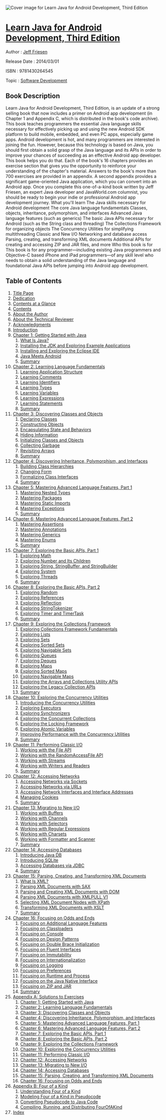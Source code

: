 ![Cover image for Learn Java for Android Development, Third Edition](https://imgdetail.ebookreading.net/cover/cover/software_development/EB9781430264545.jpg)

[Learn Java for Android Development, Third Edition](https://ebookreading.net/view/book/Learn+Java+for+Android+Development%2C+Third+Edition-EB9781430264545_1.html "Learn Java for Android Development, Third Edition")
====================================================================================================================

Author : [Jeff Friesen](https://ebookreading.net/search/author/Jeff+Friesen)

Release Date : 2014/03/01

ISBN : 9781430264545

Topic : [Software Development](https://ebookreading.net/search/category/software-development)

Book Description
-----------------

Learn Java for Android Development, Third Edition, is an update of a strong selling book that now includes a primer on Android app development (in Chapter 1 and Appendix C, which is distributed in the book's code archive).  This book teaches programmers the essential Java language skills necessary for effectively picking up and using the new Android SDK platform to build mobile, embedded, and even PC apps, especially game apps.
Android development is hot, and many programmers are interested in joining the fun. However, because this technology is based on Java, you should first obtain a solid grasp of the Java language and its APIs in order to improve your chances of succeeding as an effective Android app developer. This book helps you do that.
Each of the book's 16 chapters provides an exercise section that gives you the opportunity to reinforce your understanding of the chapter's material. Answers to the book's more than 700 exercises are provided in an appendix. A second appendix provides a significant game-oriented Java application, which you can convert into an Android app.
Once you complete this one-of-a-kind book written by Jeff Friesen, an expert Java developer and JavaWorld.com columnist, you should be ready to begin your indie or professional Android app development journey.
What you'll learn
The Java skills necessary for Android development
The core Java language fundamentals
Classes, objects, inheritance, polymorphism, and interfaces
Advanced Java language features (such as generics)
The basic Java APIs necessary for Android (such as the String class and threading)
The Collections Framework for organizing objects
The Concurrency Utilities for simplifying multithreading
Classic and New I/O
Networking and database access
Parsing, creating, and transforming XML documents
Additional APIs for creating and accessing ZIP and JAR files, and more
Who this book is for
This book is for any programmer—including existing Java programmers and Objective-C based iPhone and iPad programmers—of any skill level who needs to obtain a solid understanding of the Java language and foundational Java APIs before jumping into Android app development.
              
Table of Contents
-----------------

1. [Title Page](https://ebookreading.net/view/book/Learn+Java+for+Android+Development%2C+Third+Edition-EB9781430264545_2.html)
1. [Dedication](https://ebookreading.net/view/book/Learn+Java+for+Android+Development%2C+Third+Edition-EB9781430264545_4.html)
1. [Contents at a Glance](https://ebookreading.net/view/book/Learn+Java+for+Android+Development%2C+Third+Edition-EB9781430264545_5.html)
1. [Contents](https://ebookreading.net/view/book/Learn+Java+for+Android+Development%2C+Third+Edition-EB9781430264545_6.html)
1. [About the Author](https://ebookreading.net/view/book/Learn+Java+for+Android+Development%2C+Third+Edition-EB9781430264545_7.html)
1. [About the Technical Reviewer](https://ebookreading.net/view/book/Learn+Java+for+Android+Development%2C+Third+Edition-EB9781430264545_8.html)
1. [Acknowledgments](https://ebookreading.net/view/book/Learn+Java+for+Android+Development%2C+Third+Edition-EB9781430264545_9.html)
1. [Introduction](https://ebookreading.net/view/book/Learn+Java+for+Android+Development%2C+Third+Edition-EB9781430264545_10.html)
1. [Chapter 1: Getting Started with Java](https://ebookreading.net/view/book/Learn+Java+for+Android+Development%2C+Third+Edition-EB9781430264545_11.html)
    1. [What Is Java?](https://ebookreading.net/view/book/Learn+Java+for+Android+Development%2C+Third+Edition-EB9781430264545_11.html#Sec1)
    1. [Installing the JDK and Exploring Example Applications](https://ebookreading.net/view/book/Learn+Java+for+Android+Development%2C+Third+Edition-EB9781430264545_11.html#Sec5)
    1. [Installing and Exploring the Eclipse IDE](https://ebookreading.net/view/book/Learn+Java+for+Android+Development%2C+Third+Edition-EB9781430264545_11.html#Sec9)
    1. [Java Meets Android](https://ebookreading.net/view/book/Learn+Java+for+Android+Development%2C+Third+Edition-EB9781430264545_11.html#Sec10)
    1. [Summary](https://ebookreading.net/view/book/Learn+Java+for+Android+Development%2C+Third+Edition-EB9781430264545_11.html#Sec15)
1. [Chapter 2: Learning Language Fundamentals](https://ebookreading.net/view/book/Learn+Java+for+Android+Development%2C+Third+Edition-EB9781430264545_12.html)
    1. [Learning Application Structure](https://ebookreading.net/view/book/Learn+Java+for+Android+Development%2C+Third+Edition-EB9781430264545_12.html#Sec1)
    1. [Learning Comments](https://ebookreading.net/view/book/Learn+Java+for+Android+Development%2C+Third+Edition-EB9781430264545_12.html#Sec2)
    1. [Learning Identifiers](https://ebookreading.net/view/book/Learn+Java+for+Android+Development%2C+Third+Edition-EB9781430264545_12.html#Sec6)
    1. [Learning Types](https://ebookreading.net/view/book/Learn+Java+for+Android+Development%2C+Third+Edition-EB9781430264545_12.html#Sec7)
    1. [Learning Variables](https://ebookreading.net/view/book/Learn+Java+for+Android+Development%2C+Third+Edition-EB9781430264545_12.html#Sec11)
    1. [Learning Expressions](https://ebookreading.net/view/book/Learn+Java+for+Android+Development%2C+Third+Edition-EB9781430264545_12.html#Sec12)
    1. [Learning Statements](https://ebookreading.net/view/book/Learn+Java+for+Android+Development%2C+Third+Edition-EB9781430264545_12.html#Sec31)
    1. [Summary](https://ebookreading.net/view/book/Learn+Java+for+Android+Development%2C+Third+Edition-EB9781430264545_12.html#Sec44)
1. [Chapter 3: Discovering Classes and Objects](https://ebookreading.net/view/book/Learn+Java+for+Android+Development%2C+Third+Edition-EB9781430264545_13.html)
    1. [Declaring Classes](https://ebookreading.net/view/book/Learn+Java+for+Android+Development%2C+Third+Edition-EB9781430264545_13.html#Sec1)
    1. [Constructing Objects](https://ebookreading.net/view/book/Learn+Java+for+Android+Development%2C+Third+Edition-EB9781430264545_13.html#Sec3)
    1. [Encapsulating State and Behaviors](https://ebookreading.net/view/book/Learn+Java+for+Android+Development%2C+Third+Edition-EB9781430264545_13.html#Sec7)
    1. [Hiding Information](https://ebookreading.net/view/book/Learn+Java+for+Android+Development%2C+Third+Edition-EB9781430264545_13.html#Sec21)
    1. [Initializing Classes and Objects](https://ebookreading.net/view/book/Learn+Java+for+Android+Development%2C+Third+Edition-EB9781430264545_13.html#Sec22)
    1. [Collecting Garbage](https://ebookreading.net/view/book/Learn+Java+for+Android+Development%2C+Third+Edition-EB9781430264545_13.html#Sec26)
    1. [Revisiting Arrays](https://ebookreading.net/view/book/Learn+Java+for+Android+Development%2C+Third+Edition-EB9781430264545_13.html#Sec27)
    1. [Summary](https://ebookreading.net/view/book/Learn+Java+for+Android+Development%2C+Third+Edition-EB9781430264545_13.html#Sec28)
1. [Chapter 4: Discovering Inheritance, Polymorphism, and Interfaces](https://ebookreading.net/view/book/Learn+Java+for+Android+Development%2C+Third+Edition-EB9781430264545_14.html)
    1. [Building Class Hierarchies](https://ebookreading.net/view/book/Learn+Java+for+Android+Development%2C+Third+Edition-EB9781430264545_14.html#Sec1)
    1. [Changing Form](https://ebookreading.net/view/book/Learn+Java+for+Android+Development%2C+Third+Edition-EB9781430264545_14.html#Sec11)
    1. [Formalizing Class Interfaces](https://ebookreading.net/view/book/Learn+Java+for+Android+Development%2C+Third+Edition-EB9781430264545_14.html#Sec16)
    1. [Summary](https://ebookreading.net/view/book/Learn+Java+for+Android+Development%2C+Third+Edition-EB9781430264545_14.html#Sec21)
1. [Chapter 5: Mastering Advanced Language Features, Part 1](https://ebookreading.net/view/book/Learn+Java+for+Android+Development%2C+Third+Edition-EB9781430264545_15.html)
    1. [Mastering Nested Types](https://ebookreading.net/view/book/Learn+Java+for+Android+Development%2C+Third+Edition-EB9781430264545_15.html#Sec1)
    1. [Mastering Packages](https://ebookreading.net/view/book/Learn+Java+for+Android+Development%2C+Third+Edition-EB9781430264545_15.html#Sec8)
    1. [Mastering Static Imports](https://ebookreading.net/view/book/Learn+Java+for+Android+Development%2C+Third+Edition-EB9781430264545_15.html#Sec18)
    1. [Mastering Exceptions](https://ebookreading.net/view/book/Learn+Java+for+Android+Development%2C+Third+Edition-EB9781430264545_15.html#Sec19)
    1. [Summary](https://ebookreading.net/view/book/Learn+Java+for+Android+Development%2C+Third+Edition-EB9781430264545_15.html#Sec31)
1. [Chapter 6: Mastering Advanced Language Features, Part 2](https://ebookreading.net/view/book/Learn+Java+for+Android+Development%2C+Third+Edition-EB9781430264545_16.html)
    1. [Mastering Assertions](https://ebookreading.net/view/book/Learn+Java+for+Android+Development%2C+Third+Edition-EB9781430264545_16.html#Sec1)
    1. [Mastering Annotations](https://ebookreading.net/view/book/Learn+Java+for+Android+Development%2C+Third+Edition-EB9781430264545_16.html#Sec12)
    1. [Mastering Generics](https://ebookreading.net/view/book/Learn+Java+for+Android+Development%2C+Third+Edition-EB9781430264545_16.html#Sec17)
    1. [Mastering Enums](https://ebookreading.net/view/book/Learn+Java+for+Android+Development%2C+Third+Edition-EB9781430264545_16.html#Sec26)
    1. [Summary](https://ebookreading.net/view/book/Learn+Java+for+Android+Development%2C+Third+Edition-EB9781430264545_16.html#Sec32)
1. [Chapter 7: Exploring the Basic APIs, Part 1](https://ebookreading.net/view/book/Learn+Java+for+Android+Development%2C+Third+Edition-EB9781430264545_17.html)
    1. [Exploring Math](https://ebookreading.net/view/book/Learn+Java+for+Android+Development%2C+Third+Edition-EB9781430264545_17.html#Sec1)
    1. [Exploring Number and Its Children](https://ebookreading.net/view/book/Learn+Java+for+Android+Development%2C+Third+Edition-EB9781430264545_17.html#Sec3)
    1. [Exploring String, StringBuffer, and StringBuilder](https://ebookreading.net/view/book/Learn+Java+for+Android+Development%2C+Third+Edition-EB9781430264545_17.html#Sec11)
    1. [Exploring System](https://ebookreading.net/view/book/Learn+Java+for+Android+Development%2C+Third+Edition-EB9781430264545_18.html#Sec14)
    1. [Exploring Threads](https://ebookreading.net/view/book/Learn+Java+for+Android+Development%2C+Third+Edition-EB9781430264545_18.html#Sec15)
    1. [Summary](https://ebookreading.net/view/book/Learn+Java+for+Android+Development%2C+Third+Edition-EB9781430264545_18.html#Sec23)
1. [Chapter 8: Exploring the Basic APIs, Part 2](https://ebookreading.net/view/book/Learn+Java+for+Android+Development%2C+Third+Edition-EB9781430264545_19.html)
    1. [Exploring Random](https://ebookreading.net/view/book/Learn+Java+for+Android+Development%2C+Third+Edition-EB9781430264545_19.html#Sec1)
    1. [Exploring References](https://ebookreading.net/view/book/Learn+Java+for+Android+Development%2C+Third+Edition-EB9781430264545_19.html#Sec2)
    1. [Exploring Reflection](https://ebookreading.net/view/book/Learn+Java+for+Android+Development%2C+Third+Edition-EB9781430264545_19.html#Sec8)
    1. [Exploring StringTokenizer](https://ebookreading.net/view/book/Learn+Java+for+Android+Development%2C+Third+Edition-EB9781430264545_19.html#Sec16)
    1. [Exploring Timer and TimerTask](https://ebookreading.net/view/book/Learn+Java+for+Android+Development%2C+Third+Edition-EB9781430264545_19.html#Sec17)
    1. [Summary](https://ebookreading.net/view/book/Learn+Java+for+Android+Development%2C+Third+Edition-EB9781430264545_19.html#Sec21)
1. [Chapter 9: Exploring the Collections Framework](https://ebookreading.net/view/book/Learn+Java+for+Android+Development%2C+Third+Edition-EB9781430264545_20.html)
    1. [Exploring Collections Framework Fundamentals](https://ebookreading.net/view/book/Learn+Java+for+Android+Development%2C+Third+Edition-EB9781430264545_20.html#Sec1)
    1. [Exploring Lists](https://ebookreading.net/view/book/Learn+Java+for+Android+Development%2C+Third+Edition-EB9781430264545_20.html#Sec6)
    1. [Exploring Sets](https://ebookreading.net/view/book/Learn+Java+for+Android+Development%2C+Third+Edition-EB9781430264545_20.html#Sec9)
    1. [Exploring Sorted Sets](https://ebookreading.net/view/book/Learn+Java+for+Android+Development%2C+Third+Edition-EB9781430264545_20.html#Sec13)
    1. [Exploring Navigable Sets](https://ebookreading.net/view/book/Learn+Java+for+Android+Development%2C+Third+Edition-EB9781430264545_20.html#Sec14)
    1. [Exploring Queues](https://ebookreading.net/view/book/Learn+Java+for+Android+Development%2C+Third+Edition-EB9781430264545_20.html#Sec15)
    1. [Exploring Deques](https://ebookreading.net/view/book/Learn+Java+for+Android+Development%2C+Third+Edition-EB9781430264545_20.html#Sec17)
    1. [Exploring Maps](https://ebookreading.net/view/book/Learn+Java+for+Android+Development%2C+Third+Edition-EB9781430264545_20.html#Sec19)
    1. [Exploring Sorted Maps](https://ebookreading.net/view/book/Learn+Java+for+Android+Development%2C+Third+Edition-EB9781430264545_21.html#Sec27)
    1. [Exploring Navigable Maps](https://ebookreading.net/view/book/Learn+Java+for+Android+Development%2C+Third+Edition-EB9781430264545_21.html#Sec28)
    1. [Exploring the Arrays and Collections Utility APIs](https://ebookreading.net/view/book/Learn+Java+for+Android+Development%2C+Third+Edition-EB9781430264545_21.html#Sec29)
    1. [Exploring the Legacy Collection APIs](https://ebookreading.net/view/book/Learn+Java+for+Android+Development%2C+Third+Edition-EB9781430264545_21.html#Sec30)
    1. [Summary](https://ebookreading.net/view/book/Learn+Java+for+Android+Development%2C+Third+Edition-EB9781430264545_21.html#Sec31)
1. [Chapter 10: Exploring the Concurrency Utilities](https://ebookreading.net/view/book/Learn+Java+for+Android+Development%2C+Third+Edition-EB9781430264545_22.html)
    1. [Introducing the Concurrency Utilities](https://ebookreading.net/view/book/Learn+Java+for+Android+Development%2C+Third+Edition-EB9781430264545_22.html#Sec1)
    1. [Exploring Executors](https://ebookreading.net/view/book/Learn+Java+for+Android+Development%2C+Third+Edition-EB9781430264545_22.html#Sec2)
    1. [Exploring Synchronizers](https://ebookreading.net/view/book/Learn+Java+for+Android+Development%2C+Third+Edition-EB9781430264545_22.html#Sec3)
    1. [Exploring the Concurrent Collections](https://ebookreading.net/view/book/Learn+Java+for+Android+Development%2C+Third+Edition-EB9781430264545_22.html#Sec8)
    1. [Exploring the Locking Framework](https://ebookreading.net/view/book/Learn+Java+for+Android+Development%2C+Third+Edition-EB9781430264545_22.html#Sec11)
    1. [Exploring Atomic Variables](https://ebookreading.net/view/book/Learn+Java+for+Android+Development%2C+Third+Edition-EB9781430264545_22.html#Sec17)
    1. [Improving Performance with the Concurrency Utilities](https://ebookreading.net/view/book/Learn+Java+for+Android+Development%2C+Third+Edition-EB9781430264545_22.html#Sec18)
    1. [Summary](https://ebookreading.net/view/book/Learn+Java+for+Android+Development%2C+Third+Edition-EB9781430264545_22.html#Sec19)
1. [Chapter 11: Performing Classic I/O](https://ebookreading.net/view/book/Learn+Java+for+Android+Development%2C+Third+Edition-EB9781430264545_23.html)
    1. [Working with the File API](https://ebookreading.net/view/book/Learn+Java+for+Android+Development%2C+Third+Edition-EB9781430264545_23.html#Sec1)
    1. [Working with the RandomAccessFile API](https://ebookreading.net/view/book/Learn+Java+for+Android+Development%2C+Third+Edition-EB9781430264545_23.html#Sec10)
    1. [Working with Streams](https://ebookreading.net/view/book/Learn+Java+for+Android+Development%2C+Third+Edition-EB9781430264545_24.html#Sec11)
    1. [Working with Writers and Readers](https://ebookreading.net/view/book/Learn+Java+for+Android+Development%2C+Third+Edition-EB9781430264545_24.html#Sec26)
    1. [Summary](https://ebookreading.net/view/book/Learn+Java+for+Android+Development%2C+Third+Edition-EB9781430264545_24.html#Sec31)
1. [Chapter 12: Accessing Networks](https://ebookreading.net/view/book/Learn+Java+for+Android+Development%2C+Third+Edition-EB9781430264545_25.html)
    1. [Accessing Networks via Sockets](https://ebookreading.net/view/book/Learn+Java+for+Android+Development%2C+Third+Edition-EB9781430264545_25.html#Sec1)
    1. [Accessing Networks via URLs](https://ebookreading.net/view/book/Learn+Java+for+Android+Development%2C+Third+Edition-EB9781430264545_25.html#Sec6)
    1. [Accessing Network Interfaces and Interface Addresses](https://ebookreading.net/view/book/Learn+Java+for+Android+Development%2C+Third+Edition-EB9781430264545_25.html#Sec13)
    1. [Managing Cookies](https://ebookreading.net/view/book/Learn+Java+for+Android+Development%2C+Third+Edition-EB9781430264545_25.html#Sec14)
    1. [Summary](https://ebookreading.net/view/book/Learn+Java+for+Android+Development%2C+Third+Edition-EB9781430264545_25.html#Sec15)
1. [Chapter 13: Migrating to New I/O](https://ebookreading.net/view/book/Learn+Java+for+Android+Development%2C+Third+Edition-EB9781430264545_26.html)
    1. [Working with Buffers](https://ebookreading.net/view/book/Learn+Java+for+Android+Development%2C+Third+Edition-EB9781430264545_26.html#Sec1)
    1. [Working with Channels](https://ebookreading.net/view/book/Learn+Java+for+Android+Development%2C+Third+Edition-EB9781430264545_26.html#Sec11)
    1. [Working with Selectors](https://ebookreading.net/view/book/Learn+Java+for+Android+Development%2C+Third+Edition-EB9781430264545_26.html#Sec25)
    1. [Working with Regular Expressions](https://ebookreading.net/view/book/Learn+Java+for+Android+Development%2C+Third+Edition-EB9781430264545_27.html#Sec28)
    1. [Working with Charsets](https://ebookreading.net/view/book/Learn+Java+for+Android+Development%2C+Third+Edition-EB9781430264545_27.html#Sec35)
    1. [Working with Formatter and Scanner](https://ebookreading.net/view/book/Learn+Java+for+Android+Development%2C+Third+Edition-EB9781430264545_27.html#Sec39)
    1. [Summary](https://ebookreading.net/view/book/Learn+Java+for+Android+Development%2C+Third+Edition-EB9781430264545_27.html#Sec42)
1. [Chapter 14: Accessing Databases](https://ebookreading.net/view/book/Learn+Java+for+Android+Development%2C+Third+Edition-EB9781430264545_28.html)
    1. [Introducing Java DB](https://ebookreading.net/view/book/Learn+Java+for+Android+Development%2C+Third+Edition-EB9781430264545_28.html#Sec1)
    1. [Introducing SQLite](https://ebookreading.net/view/book/Learn+Java+for+Android+Development%2C+Third+Edition-EB9781430264545_28.html#Sec5)
    1. [Accessing Databases via JDBC](https://ebookreading.net/view/book/Learn+Java+for+Android+Development%2C+Third+Edition-EB9781430264545_28.html#Sec6)
    1. [Summary](https://ebookreading.net/view/book/Learn+Java+for+Android+Development%2C+Third+Edition-EB9781430264545_28.html#Sec14)
1. [Chapter 15: Parsing, Creating, and Transforming XML Documents](https://ebookreading.net/view/book/Learn+Java+for+Android+Development%2C+Third+Edition-EB9781430264545_29.html)
    1. [What Is XML?](https://ebookreading.net/view/book/Learn+Java+for+Android+Development%2C+Third+Edition-EB9781430264545_29.html#Sec1)
    1. [Parsing XML Documents with SAX](https://ebookreading.net/view/book/Learn+Java+for+Android+Development%2C+Third+Edition-EB9781430264545_29.html#Sec11)
    1. [Parsing and Creating XML Documents with DOM](https://ebookreading.net/view/book/Learn+Java+for+Android+Development%2C+Third+Edition-EB9781430264545_29.html#Sec15)
    1. [Parsing XML Documents with XMLPULL V1](https://ebookreading.net/view/book/Learn+Java+for+Android+Development%2C+Third+Edition-EB9781430264545_29.html#Sec20)
    1. [Selecting XML Document Nodes with XPath](https://ebookreading.net/view/book/Learn+Java+for+Android+Development%2C+Third+Edition-EB9781430264545_30.html#Sec21)
    1. [Transforming XML Documents with XSLT](https://ebookreading.net/view/book/Learn+Java+for+Android+Development%2C+Third+Edition-EB9781430264545_30.html#Sec30)
    1. [Summary](https://ebookreading.net/view/book/Learn+Java+for+Android+Development%2C+Third+Edition-EB9781430264545_30.html#Sec33)
1. [Chapter 16: Focusing on Odds and Ends](https://ebookreading.net/view/book/Learn+Java+for+Android+Development%2C+Third+Edition-EB9781430264545_31.html)
    1. [Focusing on Additional Language Features](https://ebookreading.net/view/book/Learn+Java+for+Android+Development%2C+Third+Edition-EB9781430264545_31.html#Sec1)
    1. [Focusing on Classloaders](https://ebookreading.net/view/book/Learn+Java+for+Android+Development%2C+Third+Edition-EB9781430264545_31.html#Sec7)
    1. [Focusing on Console](https://ebookreading.net/view/book/Learn+Java+for+Android+Development%2C+Third+Edition-EB9781430264545_31.html#Sec13)
    1. [Focusing on Design Patterns](https://ebookreading.net/view/book/Learn+Java+for+Android+Development%2C+Third+Edition-EB9781430264545_31.html#Sec14)
    1. [Focusing on Double Brace Initialization](https://ebookreading.net/view/book/Learn+Java+for+Android+Development%2C+Third+Edition-EB9781430264545_31.html#Sec17)
    1. [Focusing on Fluent Interfaces](https://ebookreading.net/view/book/Learn+Java+for+Android+Development%2C+Third+Edition-EB9781430264545_31.html#Sec18)
    1. [Focusing on Immutability](https://ebookreading.net/view/book/Learn+Java+for+Android+Development%2C+Third+Edition-EB9781430264545_31.html#Sec19)
    1. [Focusing on Internationalization](https://ebookreading.net/view/book/Learn+Java+for+Android+Development%2C+Third+Edition-EB9781430264545_31.html#Sec20)
    1. [Focusing on Logging](https://ebookreading.net/view/book/Learn+Java+for+Android+Development%2C+Third+Edition-EB9781430264545_32.html#Sec35)
    1. [Focusing on Preferences](https://ebookreading.net/view/book/Learn+Java+for+Android+Development%2C+Third+Edition-EB9781430264545_32.html#Sec43)
    1. [Focusing on Runtime and Process](https://ebookreading.net/view/book/Learn+Java+for+Android+Development%2C+Third+Edition-EB9781430264545_32.html#Sec45)
    1. [Focusing on the Java Native Interface](https://ebookreading.net/view/book/Learn+Java+for+Android+Development%2C+Third+Edition-EB9781430264545_32.html#Sec46)
    1. [Focusing on ZIP and JAR](https://ebookreading.net/view/book/Learn+Java+for+Android+Development%2C+Third+Edition-EB9781430264545_32.html#Sec53)
    1. [Summary](https://ebookreading.net/view/book/Learn+Java+for+Android+Development%2C+Third+Edition-EB9781430264545_32.html#Sec58)
1. [Appendix A: Solutions to Exercises](https://ebookreading.net/view/book/Learn+Java+for+Android+Development%2C+Third+Edition-EB9781430264545_33.html)
    1. [Chapter 1: Getting Started with Java](https://ebookreading.net/view/book/Learn+Java+for+Android+Development%2C+Third+Edition-EB9781430264545_33.html#Sec1)
    1. [Chapter 2: Learning Language Fundamentals](https://ebookreading.net/view/book/Learn+Java+for+Android+Development%2C+Third+Edition-EB9781430264545_33.html#Sec2)
    1. [Chapter 3: Discovering Classes and Objects](https://ebookreading.net/view/book/Learn+Java+for+Android+Development%2C+Third+Edition-EB9781430264545_33.html#Sec3)
    1. [Chapter 4: Discovering Inheritance, Polymorphism, and Interfaces](https://ebookreading.net/view/book/Learn+Java+for+Android+Development%2C+Third+Edition-EB9781430264545_33.html#Sec4)
    1. [Chapter 5: Mastering Advanced Language Features, Part 1](https://ebookreading.net/view/book/Learn+Java+for+Android+Development%2C+Third+Edition-EB9781430264545_33.html#Sec5)
    1. [Chapter 6: Mastering Advanced Language Features, Part 2](https://ebookreading.net/view/book/Learn+Java+for+Android+Development%2C+Third+Edition-EB9781430264545_33.html#Sec6)
    1. [Chapter 7: Exploring the Basic APIs, Part 1](https://ebookreading.net/view/book/Learn+Java+for+Android+Development%2C+Third+Edition-EB9781430264545_33.html#Sec7)
    1. [Chapter 8: Exploring the Basic APIs, Part 2](https://ebookreading.net/view/book/Learn+Java+for+Android+Development%2C+Third+Edition-EB9781430264545_33.html#Sec8)
    1. [Chapter 9: Exploring the Collections Framework](https://ebookreading.net/view/book/Learn+Java+for+Android+Development%2C+Third+Edition-EB9781430264545_33.html#Sec9)
    1. [Chapter 10: Exploring the Concurrency Utilities](https://ebookreading.net/view/book/Learn+Java+for+Android+Development%2C+Third+Edition-EB9781430264545_33.html#Sec10)
    1. [Chapter 11: Performing Classic I/O](https://ebookreading.net/view/book/Learn+Java+for+Android+Development%2C+Third+Edition-EB9781430264545_34.html#Sec11)
    1. [Chapter 12: Accessing Networks](https://ebookreading.net/view/book/Learn+Java+for+Android+Development%2C+Third+Edition-EB9781430264545_34.html#Sec12)
    1. [Chapter 13: Migrating to New I/O](https://ebookreading.net/view/book/Learn+Java+for+Android+Development%2C+Third+Edition-EB9781430264545_34.html#Sec13)
    1. [Chapter 14: Accessing Databases](https://ebookreading.net/view/book/Learn+Java+for+Android+Development%2C+Third+Edition-EB9781430264545_34.html#Sec14)
    1. [Chapter 15: Parsing, Creating, and Transforming XML Documents](https://ebookreading.net/view/book/Learn+Java+for+Android+Development%2C+Third+Edition-EB9781430264545_34.html#Sec15)
    1. [Chapter 16: Focusing on Odds and Ends](https://ebookreading.net/view/book/Learn+Java+for+Android+Development%2C+Third+Edition-EB9781430264545_34.html#Sec16)
1. [Appendix B: Four of a Kind](https://ebookreading.net/view/book/Learn+Java+for+Android+Development%2C+Third+Edition-EB9781430264545_35.html)
    1. [Understanding Four of a Kind](https://ebookreading.net/view/book/Learn+Java+for+Android+Development%2C+Third+Edition-EB9781430264545_35.html#Sec1)
    1. [Modeling Four of a Kind in Pseudocode](https://ebookreading.net/view/book/Learn+Java+for+Android+Development%2C+Third+Edition-EB9781430264545_35.html#Sec2)
    1. [Converting Pseudocode to Java Code](https://ebookreading.net/view/book/Learn+Java+for+Android+Development%2C+Third+Edition-EB9781430264545_35.html#Sec3)
    1. [Compiling, Running, and Distributing FourOfAKind](https://ebookreading.net/view/book/Learn+Java+for+Android+Development%2C+Third+Edition-EB9781430264545_35.html#Sec4)
1. [Index](https://ebookreading.net/view/book/Learn+Java+for+Android+Development%2C+Third+Edition-EB9781430264545_36.html)
